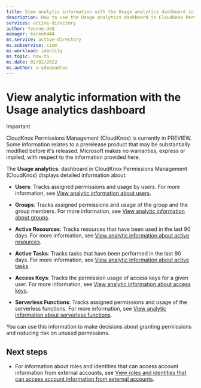 ```yaml
---
title: View analytic information with the Usage analytics dashboard in CloudKnox Permissions Management
description: How to use the Usage analytics dashboard in CloudKnox Permissions Management to view details about users, groups, active resources, active tasks, access keys, and serverless functions.
services: active-directory
author: Yvonne-deQ
manager: karenh444
ms.service: active-directory
ms.subservice: ciem
ms.workload: identity
ms.topic: how-to
ms.date: 02/02/2022
ms.author: v-ydequadros
---
```


# View analytic information with the Usage analytics dashboard

> [!IMPORTANT]
> CloudKnox Permissions Management (CloudKnox) is currently in PREVIEW.
> Some information relates to a prerelease product that may be substantially modified before it's released. Microsoft makes no warranties, express or implied, with respect to the information provided here.

The **Usage analytics**: dashboard in CloudKnox Permissions Management (CloudKnox) displays detailed information about: 

- **Users**: Tracks assigned permissions and usage by users. For more information, see [View analytic information about users](cloudknox-usage-analytics-users.md).
    
- **Groups**: Tracks assigned permissions and usage of the group and the group members.  For more information, see [View analytic information about groups](cloudknox-usage-analytics-groups.md).

- **Active Resources**: Tracks resources that have been used in the last 90 days.  For more information, see [View analytic information about active resources](cloudknox-usage-analytics-active-resources.md).

- **Active Tasks**: Tracks tasks that have been performed in the last 90 days.  For more information, see [View analytic information about active tasks](cloudknox-usage-analytics-active-tasks.md).

- **Access Keys**: Tracks the permission usage of access keys for a given user.  For more information, see [View analytic information about access keys](cloudknox-usage-analytics-access-keys.md).

- **Serverless Functions**: Tracks assigned permissions and usage of the serverless functions.  For more information, see [View analytic information about serverless functions](cloudknox-usage-analytics-serverless-functions.md).

You can use this information to make decisions about granting permissions and reducing risk on unused permissions.


## Next steps

- For information about roles and identities that can access account information from external accounts, see [View roles and identities that can access account information from external accounts](cloudknox-product-account-explorer.md).


